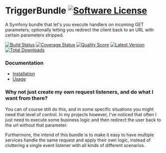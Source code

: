 # TriggerBundle [![Software License](https://img.shields.io/badge/license-MIT-brightgreen.svg?style=flat-square)](https://github.com/cleentfaar/CLTriggerBundle/tree/master/LICENSE.md)

A Symfony bundle that let's you execute handlers on incoming GET parameters; optionally letting you redirect
the client back to an URL with certain parameters stripped.

[![Build Status](https://img.shields.io/travis/cleentfaar/CLTriggerBundle/master.svg?style=flat-square)](https://travis-ci.org/cleentfaar/CLTriggerBundle)
[![Coverage Status](https://img.shields.io/scrutinizer/coverage/g/cleentfaar/CLTriggerBundle.svg?style=flat-square)](https://scrutinizer-ci.com/g/cleentfaar/CLTriggerBundle/code-structure)
[![Quality Score](https://img.shields.io/scrutinizer/g/cleentfaar/CLTriggerBundle.svg?style=flat-square)](https://scrutinizer-ci.com/g/cleentfaar/CLTriggerBundle)
[![Latest Version](https://img.shields.io/github/release/cleentfaar/CLTriggerBundle.svg?style=flat-square)](https://github.com/cleentfaar/CLTriggerBundle/releases)
[![Total Downloads](https://img.shields.io/packagist/dt/cleentfaar/trigger-bundle.svg?style=flat-square)](https://packagist.org/packages/cleentfaar/trigger-bundle)


### Documentation

- [Installation](Resources/doc/installation.md)
- [Usage](Resources/doc/usage.md)


### Why not just create my own request listeners, and do what I want from there?

You can of course still do this, and in some specific situations you might need that level of control.
In my projects however, I've noticed that often I just need to execute some business logic and then redirect
the user back to the url without that parameter.

Furthermore, the intend of this bundle is to make it easy to have multiple services handle the same request
and apply their own logic, instead of cluttering a single event listener with all kinds of different scenarios.
